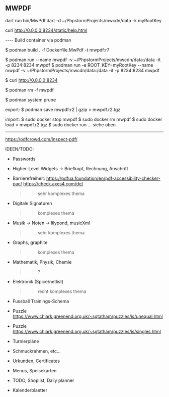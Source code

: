 MWPDF
-----

dart run bin/MwPdf.dart -d ~/PhpstormProjects/mwcdn/data -k myRootKey

curl http://0.0.0.0:8234/static/help.html



---- Build container via podman

$ podman build . -f Dockerfile.MwPdf -t mwpdf:r7

$ podman run --name mwpdf -v ~/PhpstormProjects/mwcdn/data:/data -it -p 8234:8234 mwpdf
$ podman run -e ROOT_KEY=myRootKey --name mwpdf -v ~/PhpstormProjects/mwcdn/data:/data -it -p 8234:8234 mwpdf

$ curl http://0.0.0.0:8234

$ podman rm -f mwpdf

$ podman system prune


export:
$ podman save mwpdf:r2 | gzip > mwpdf.r2.tgz

import:
$ sudo docker stop mwpdf
$ sudo docker rm mwpdf
$ sudo docker load < mwpdf.r2.tgz
$ sudo docker run ... siehe oben



---------

https://pdfcrowd.com/inspect-pdf/


IDEEN/TODO:

- Passwords

- Higher-Level Widgets -> Briefkopf, Rechnung, Anschrift

- Barrierefreiheit: https://pdfua.foundation/en/pdf-accessibility-checker-pac/
  https://check.axes4.com/de/
  >> sehr komplexes thema
- Digitale Signaturen
  >> komplexes thema

- Musik -> Noten -> lilypond, musicXml
  >> sehr komplexes thema
- Graphs, graphite
  >> komplexes thema
- Mathematik, Physik, Chemie
  >> ?
- Elektronik (Spice/netlist)
  >> recht komplexes thema

- Fussball Trainings-Schema

- Puzzle https://www.chiark.greenend.org.uk/~sgtatham/puzzles/js/unequal.html
- Puzzle https://www.chiark.greenend.org.uk/~sgtatham/puzzles/js/singles.html

- Turnierpläne
- Schmuckrahmen, etc...
- Urkunden, Certificates
- Menus, Speisekarten
- TODO, Shoplist, Daily planner
- Kalenderblaetter

